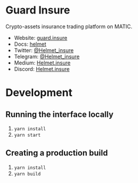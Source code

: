 # Guard Insure
Crypto-assets insurance trading platform on MATIC.

- Website: [guard.insure](https://guard.insure)
- Docs: [helmet](https://helmet-insure.gitbook.io/helmet/)
- Twitter: [@Helmet_insure](https://twitter.com/Helmet_insure)
- Telegram: [@Helmet_insure](https://t.me/helmet_insure)
- Medium: [Helmet.insure](https://helmetinsure.medium.com)
- Discord: [Helmet.insure](https://discord.gg/QtTJZEVds5)

# Development

## Running the interface locally

1. `yarn install`
1. `yarn start`

## Creating a production build

1. `yarn install`
2. `yarn build`
